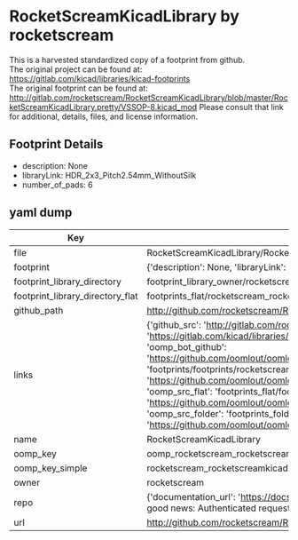 # RocketScreamKicadLibrary by rocketscream  
This is a harvested standardized copy of a footprint from github.  
The original project can be found at:  
https://gitlab.com/kicad/libraries/kicad-footprints  
The original footprint can be found at:
http://gitlab.com/rocketscream/RocketScreamKicadLibrary/blob/master/RocketScreamKicadLibrary.pretty/VSSOP-8.kicad_mod
Please consult that link for additional, details, files, and license information.  
## Footprint Details
* description: None  
* libraryLink: HDR_2x3_Pitch2.54mm_WithoutSilk  
* number_of_pads: 6  
## yaml dump  
| Key | Value |  
| --- | --- |  
| file | RocketScreamKicadLibrary/RocketScreamKicadLibrary.pretty/HDR_2x3_Pitch2.54mm_WithoutSilk.kicad_mod |  
| footprint | {'description': None, 'libraryLink': 'HDR_2x3_Pitch2.54mm_WithoutSilk', 'number_of_pads': 6} |  
| footprint_library_directory | footprint_library_owner/rocketscream_RocketScreamKicadLibrary |  
| footprint_library_directory_flat | footprints_flat/rocketscream_rocketscreamkicadlibrary_hdr_2x3_pitch2_54mm_withoutsilk/working |  
| github_path | http://github.com/rocketscream/RocketScreamKicadLibrary/blob/master/RocketScreamKicadLibrary.pretty/HDR_2x3_Pitch2.54mm_WithoutSilk.kicad_mod |  
| links | {'github_src': 'http://gitlab.com/rocketscream/RocketScreamKicadLibrary/blob/master/RocketScreamKicadLibrary.pretty/VSSOP-8.kicad_mod', 'github_src_repo': 'https://gitlab.com/kicad/libraries/kicad-footprints', 'oomp_bot': 'footprints/rocketscream_rocketscreamkicadlibrary_hdr_2x3_pitch2_54mm_withoutsilk/working', 'oomp_bot_github': 'https://github.com/oomlout/oomlout_oomp_footprint_bot/tree/main/footprints/rocketscream_rocketscreamkicadlibrary_hdr_2x3_pitch2_54mm_withoutsilk/working', 'oomp_doc': 'footprints/footprints/rocketscream/RocketScreamKicadLibrary/HDR_2x3_Pitch2.54mm_WithoutSilk/working/', 'oomp_doc_github': 'https://github.com/oomlout/oomlout_oomp_footprint_doc/tree/main/footprints/footprints/rocketscream/RocketScreamKicadLibrary/HDR_2x3_Pitch2.54mm_WithoutSilk/working', 'oomp_src_flat': 'footprints_flat/footprints_flat/rocketscream_rocketscreamkicadlibrary_hdr_2x3_pitch2_54mm_withoutsilk/working', 'oomp_src_flat_github': 'https://github.com/oomlout/oomlout_oomp_footprint_src/tree/main/footprints_flat/rocketscream_rocketscreamkicadlibrary_hdr_2x3_pitch2_54mm_withoutsilk/working', 'oomp_src_folder': 'footprints_folder/footprints_folder/rocketscream/RocketScreamKicadLibrary/HDR_2x3_Pitch2.54mm_WithoutSilk/working', 'oomp_src_folder_github': 'https://github.com/oomlout/oomlout_oomp_footprint_src/tree/main/footprints_folder/rocketscream/RocketScreamKicadLibrary/HDR_2x3_Pitch2.54mm_WithoutSilk/working'} |  
| name | RocketScreamKicadLibrary |  
| oomp_key | oomp_rocketscream_rocketscreamkicadlibrary_hdr_2x3_pitch2_54mm_withoutsilk |  
| oomp_key_simple | rocketscream_rocketscreamkicadlibrary_hdr_2x3_pitch2_54mm_withoutsilk |  
| owner | rocketscream |  
| repo | {'documentation_url': 'https://docs.github.com/rest/overview/resources-in-the-rest-api#rate-limiting', 'message': "API rate limit exceeded for 84.66.173.59. (But here's the good news: Authenticated requests get a higher rate limit. Check out the documentation for more details.)"} |  
| url | http://github.com/rocketscream/RocketScreamKicadLibrary |  

